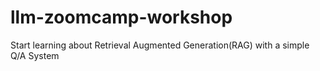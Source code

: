 # llm-zoomcamp-workshop
Start learning about Retrieval Augmented Generation(RAG) with a simple Q/A System
